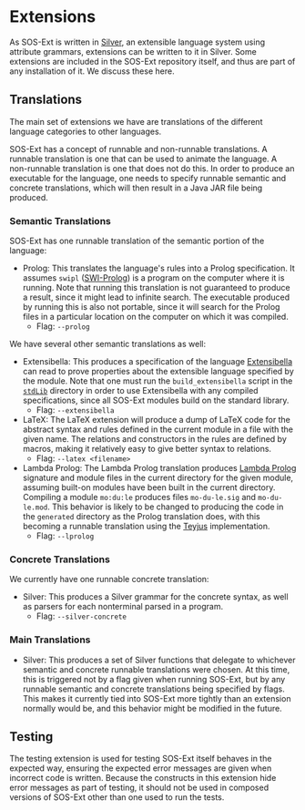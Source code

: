 # Extensions
As SOS-Ext is written in [Silver](melt.cs.umn.edu/silver), an
extensible language system using attribute grammars, extensions can be
written to it in Silver.  Some extensions are included in the SOS-Ext
repository itself, and thus are part of any installation of it.  We
discuss these here.


## Translations
The main set of extensions we have are translations of the different
language categories to other languages.

SOS-Ext has a concept of runnable and non-runnable translations.  A
runnable translation is one that can be used to animate the language.
A non-runnable translation is one that does not do this.  In order to
produce an executable for the language, one needs to specify runnable
semantic and concrete translations, which will then result in a Java
JAR file being produced.

### Semantic Translations
SOS-Ext has one runnable translation of the semantic portion of the
language:
* Prolog:  This translates the language's rules into a Prolog
  specification.  It assumes `swipl` ([SWI-Prolog](swi-prolog.org)) is
  a program on the computer where it is running.  Note that running
  this translation is not guaranteed to produce a result, since it
  might lead to infinite search.  The executable produced by running
  this is also not portable, since it will search for the Prolog files
  in a particular location on the computer on which it was compiled.
  + Flag:  `--prolog`

We have several other semantic translations as well:
* Extensibella:  This produces a specification of the language
  [Extensibella](github.com/RandomActsOfGrammar/extensibella) can read
  to prove properties about the extensible language specified by the
  module.  Note that one must run the `build_extensibella` script in
  the [`stdLib`](../../stdLib/) directory in order to use Extensibella
  with any compiled specifications, since all SOS-Ext modules build on
  the standard library.
  + Flag:  `--extensibella`
* LaTeX:  The LaTeX extension will produce a dump of LaTeX code for
  the abstract syntax and rules defined in the current module in a
  file with the given name.  The relations and constructors in the
  rules are defined by macros, making it relatively easy to give
  better syntax to relations.
  + Flag:  `--latex <filename>`
* Lambda Prolog:  The Lambda Prolog translation produces [Lambda
  Prolog](www.lix.polytechnique.fr/~dale/lProlog/) signature and
  module files in the current directory for the given module, assuming
  built-on modules have been built in the current directory.
  Compiling a module `mo:du:le` produces files `mo-du-le.sig` and
  `mo-du-le.mod`.  This behavior is likely to be changed to producing
  the code in the `generated` directory as the Prolog translation
  does, with this becoming a runnable translation using the
  [Teyjus](github.com/teyjus/teyjus) implementation.
  + Flag:  `--lprolog`

### Concrete Translations
We currently have one runnable concrete translation:
* Silver:  This produces a Silver grammar for the concrete syntax, as
  well as parsers for each nonterminal parsed in a program.
  + Flag:  `--silver-concrete`

### Main Translations
* Silver:  This produces a set of Silver functions that delegate to
  whichever semantic and concrete runnable translations were chosen.
  At this time, this is triggered not by a flag given when running
  SOS-Ext, but by any runnable semantic and concrete translations
  being specified by flags.  This makes it currently tied into SOS-Ext
  more tightly than an extension normally would be, and this behavior
  might be modified in the future.


## Testing
The testing extension is used for testing SOS-Ext itself behaves in
the expected way, ensuring the expected error messages are given when
incorrect code is written.  Because the constructs in this extension
hide error messages as part of testing, it should not be used in
composed versions of SOS-Ext other than one used to run the tests.

